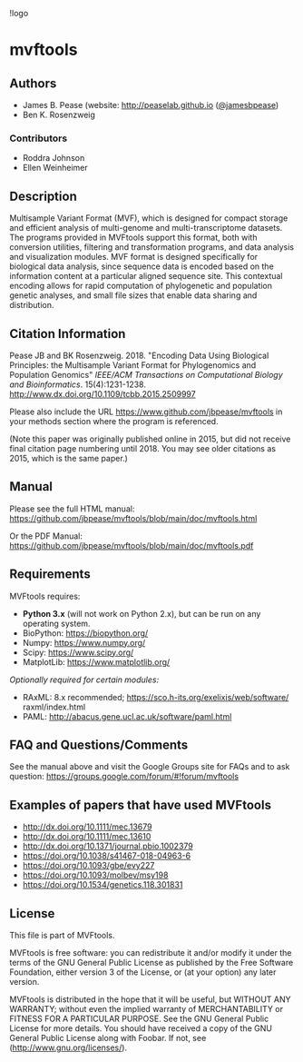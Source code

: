 !logo[](https://github.com/peaselab/mvftools/blob/main/doc/logo.png)

# mvftools

## Authors

* James B. Pease (website: http://peaselab.github.io ([@jamesbpease](https://twitter.com/jamesbpease/))
* Ben K. Rosenzweig

### Contributors
* Roddra Johnson
* Ellen Weinheimer

## Description
Multisample Variant Format (MVF), which is designed for compact storage and efficient analysis of multi-genome and multi-transcriptome datasets.  The programs provided in MVFtools support this format, both with conversion utilities, filtering and transformation programs, and data analysis and visualization modules.  MVF format is designed specifically for biological data analysis, since sequence data is encoded based on the information content at a particular aligned sequence site.  This contextual encoding allows for rapid computation of phylogenetic and population genetic analyses, and small file sizes that enable data sharing and distribution.

## Citation Information

Pease JB and BK Rosenzweig. 2018. "Encoding Data Using Biological Principles: the Multisample Variant Format for Phylogenomics and Population Genomics" *IEEE/ACM Transactions on Computational Biology and Bioinformatics*. 15(4):1231-1238.  http://www.dx.doi.org/10.1109/tcbb.2015.2509997

Please also include the URL https://www.github.com/jbpease/mvftools in your methods section where the program is referenced.

(Note this paper was originally published online in 2015, but did not receive final citation page numbering until 2018.  You may see older citations as 2015, which is the same paper.)

## Manual

Please see the full HTML manual: https://github.com/jbpease/mvftools/blob/main/doc/mvftools.html

Or the PDF Manual: https://github.com/jbpease/mvftools/blob/main/doc/mvftools.pdf


## Requirements

MVFtools requires:
  * **Python 3.x** (will not work on Python 2.x), but can be run on any operating system.
  * BioPython: https://biopython.org/
  * Numpy: https://www.numpy.org/
  * Scipy: https://www.scipy.org/
  * MatplotLib: https://www.matplotlib.org/

*Optionally required for certain modules:*
  * RAxML: 8.x recommended; https://sco.h-its.org/exelixis/web/software/
raxml/index.html
  * PAML: http://abacus.gene.ucl.ac.uk/software/paml.html


## FAQ and Questions/Comments
See the manual above and visit the Google Groups site for FAQs and to ask question:
https://groups.google.com/forum/#!forum/mvftools

## Examples of papers that have used MVFtools

* http://dx.doi.org/10.1111/mec.13679
* http://dx.doi.org/10.1111/mec.13610
* http://dx.doi.org/10.1371/journal.pbio.1002379
* https://doi.org/10.1038/s41467-018-04963-6
* https://doi.org/10.1093/gbe/evy227
* https://doi.org/10.1093/molbev/msy198
* https://doi.org/10.1534/genetics.118.301831


## License
This file is part of MVFtools.

MVFtools is free software: you can redistribute it and/or modify it under the terms of the GNU General Public License as published by the Free Software Foundation, either version 3 of the License, or (at your option) any later version.

MVFtools is distributed in the hope that it will be useful, but WITHOUT ANY WARRANTY; without even the implied warranty of MERCHANTABILITY or FITNESS FOR A PARTICULAR PURPOSE.  See the GNU General Public License for more details. You should have received a copy of the GNU General Public License along with Foobar.  If not, see (http://www.gnu.org/licenses/).


